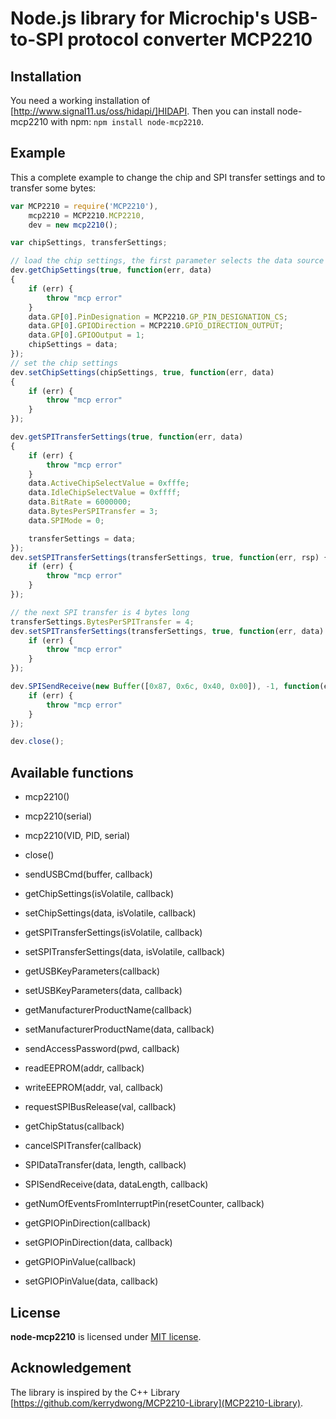 Node.js library for Microchip's USB-to-SPI protocol converter MCP2210
=====================================================================

## Installation

You need a working installation of [http://www.signal11.us/oss/hidapi/]HIDAPI. Then you can install node-mcp2210 with npm: `npm install node-mcp2210`.

## Example

This a complete example to change the chip and SPI transfer settings and to transfer some bytes:

```javascript
var MCP2210 = require('MCP2210'),
	mcp2210 = MCP2210.MCP2210,
	dev = new mcp2210();

var chipSettings, transferSettings;

// load the chip settings, the first parameter selects the data source (isVolatile)
dev.getChipSettings(true, function(err, data) 
{
	if (err) {
		throw "mcp error"
	}
	data.GP[0].PinDesignation = MCP2210.GP_PIN_DESIGNATION_CS;
	data.GP[0].GPIODirection = MCP2210.GPIO_DIRECTION_OUTPUT;
	data.GP[0].GPIOOutput = 1;
	chipSettings = data;
});
// set the chip settings
dev.setChipSettings(chipSettings, true, function(err, data) 
{
	if (err) {
		throw "mcp error"
	}
});

dev.getSPITransferSettings(true, function(err, data) 
{
	if (err) {
		throw "mcp error"
	}
	data.ActiveChipSelectValue = 0xfffe;
	data.IdleChipSelectValue = 0xffff;
	data.BitRate = 6000000;
	data.BytesPerSPITransfer = 3;
	data.SPIMode = 0;

	transferSettings = data;
});
dev.setSPITransferSettings(transferSettings, true, function(err, rsp) {
	if (err) {
		throw "mcp error"
	}
});

// the next SPI transfer is 4 bytes long
transferSettings.BytesPerSPITransfer = 4;
dev.setSPITransferSettings(transferSettings, true, function(err, data) {
	if (err) {
		throw "mcp error"
	}
});

dev.SPISendReceive(new Buffer([0x87, 0x6c, 0x40, 0x00]), -1, function(err, data) {
	if (err) {
		throw "mcp error"
	}
});

dev.close();
```

## Available functions

  * mcp2210()
  * mcp2210(serial)
  * mcp2210(VID, PID, serial)

  * close()
  * sendUSBCmd(buffer, callback)
  * getChipSettings(isVolatile, callback)
  * setChipSettings(data, isVolatile, callback)
  * getSPITransferSettings(isVolatile, callback)
  * setSPITransferSettings(data, isVolatile, callback)
  * getUSBKeyParameters(callback)
  * setUSBKeyParameters(data, callback)
  * getManufacturerProductName(callback)
  * setManufacturerProductName(data, callback)
  * sendAccessPassword(pwd, callback)
  * readEEPROM(addr, callback)
  * writeEEPROM(addr, val, callback)
  * requestSPIBusRelease(val, callback)
  * getChipStatus(callback)
  * cancelSPITransfer(callback)
  * SPIDataTransfer(data, length, callback)
  * SPISendReceive(data, dataLength, callback)
  * getNumOfEventsFromInterruptPin(resetCounter, callback)
  * getGPIOPinDirection(callback)
  * setGPIOPinDirection(data, callback)
  * getGPIOPinValue(callback)
  * setGPIOPinValue(data, callback)

## License

**node-mcp2210** is licensed under [MIT license](https://github.com/Isolus/node-mcp2210/blob/master/LICENSE).

## Acknowledgement

The library is inspired by the C++ Library [https://github.com/kerrydwong/MCP2210-Library](MCP2210-Library).